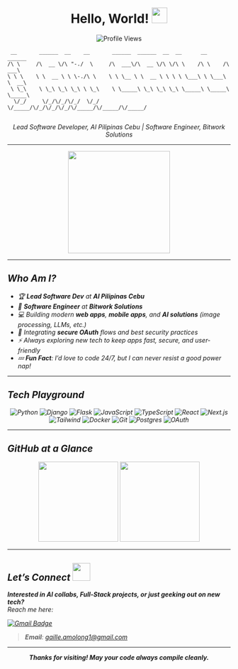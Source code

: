 # <div align="center">**Hello, World!** <img src="https://media.giphy.com/media/hvRJCLFzcasrR4ia7z/giphy.gif" width="35"></div>

<div align="center">
  <img src="https://komarev.com/ghpvc/?username=gael55x&color=blue" alt="Profile Views" />
</div>

```
 __       ______  __    __       ______  ______  __  __      __      ______    
/\ \     /\  __ \/\ "-./  \     /\  ___\/\  __ \/\ \/\ \    /\ \    /\  ___\   
\ \ \    \ \  __ \ \ \-./\ \    \ \ \__ \ \  __ \ \ \ \ \___\ \ \___\ \  __\   
 \ \_\    \ \_\ \_\ \_\ \ \_\    \ \_____\ \_\ \_\ \_\ \_____\ \_____\ \_____\ 
  \/_/     \/_/\/_/\/_/  \/_/     \/_____/\/_/\/_/\/_/\/_____/\/_____/\/_____/ 
                                                                               

```
<div align="center">
 <em>Lead Software Developer, AI Pilipinas Cebu | Software Engineer, Bitwork Solutions
</div>

---

<div align="center">
  <img src="https://media.giphy.com/media/13HBDT4QSTpveU/giphy.gif" width="230" />
</div>

---

## Who Am I?
- 🏆 **Lead Software Dev** at **AI Pilipinas Cebu**  
- 🚀 **Software Engineer** at **Bitwork Solutions**  
- 💻 Building modern **web apps**, **mobile apps**, and **AI solutions** (image processing, LLMs, etc.)  
- 🔐 Integrating **secure OAuth** flows and best security practices  
- ⚡ Always exploring new tech to keep apps fast, secure, and user-friendly  
- 💤 **Fun Fact**: I’d love to code 24/7, but I can never resist a good power nap!

---

## Tech Playground
<p align="center">
  <img alt="Python" src="https://img.shields.io/badge/Python-3776AB?style=for-the-badge&logo=python&logoColor=white"/>
  <img alt="Django" src="https://img.shields.io/badge/Django-092E20?style=for-the-badge&logo=django&logoColor=white"/>
  <img alt="Flask" src="https://img.shields.io/badge/Flask-000000?style=for-the-badge&logo=flask&logoColor=white"/>
  <img alt="JavaScript" src="https://img.shields.io/badge/JavaScript-F7DF1E.svg?style=for-the-badge&logo=javascript&logoColor=black"/>
  <img alt="TypeScript" src="https://img.shields.io/badge/TypeScript-007ACC.svg?style=for-the-badge&logo=typescript&logoColor=white"/>
  <img alt="React" src="https://img.shields.io/badge/React-20232A.svg?style=for-the-badge&logo=react&logoColor=61DAFB"/>
  <img alt="Next.js" src="https://img.shields.io/badge/Next.js-000000.svg?style=for-the-badge&logo=next-dot-js&logoColor=white"/>
  <br/>
  <img alt="Tailwind" src="https://img.shields.io/badge/Tailwind-06B6D4.svg?style=for-the-badge&logo=tailwind-css&logoColor=white"/>
  <img alt="Docker" src="https://img.shields.io/badge/Docker-2496ED.svg?style=for-the-badge&logo=docker&logoColor=white"/>
  <img alt="Git" src="https://img.shields.io/badge/Git-F05032.svg?style=for-the-badge&logo=git&logoColor=white"/>
  <img alt="Postgres" src="https://img.shields.io/badge/Postgres-4169E1.svg?style=for-the-badge&logo=postgresql&logoColor=white"/>
  <img alt="OAuth" src="https://img.shields.io/badge/OAuth-3C3C3D.svg?style=for-the-badge&logo=openid&logoColor=white"/>
</p>

---

## GitHub at a Glance
<div align="center">
  <img height="180em" src="https://github-readme-stats.vercel.app/api?username=gael55x&show_icons=true&theme=highcontrast&count_private=true&hide_border=true" />
  <img height="180em" src="https://github-readme-stats.vercel.app/api/top-langs/?username=gael55x&layout=compact&theme=highcontrast&hide_border=true" />
</div>

---

## Let’s Connect <img src="https://media.giphy.com/media/l2JJKs3I69qfaQleE/giphy.gif" width="40">
**Interested in AI collabs, Full-Stack projects, or just geeking out on new tech?**  
Reach me here:

[![Gmail Badge](https://img.shields.io/badge/-Gmail-DB4437?style=flat-square&logo=Gmail&logoColor=white)](mailto:gaille.amolong1@gmail.com)

> **Email**: gaille.amolong1@gmail.com

---

<p align="center">
  <b>Thanks for visiting! May your code always compile cleanly.</b>
</p>
